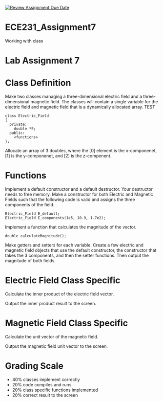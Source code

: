 [![Review Assignment Due Date](https://classroom.github.com/assets/deadline-readme-button-22041afd0340ce965d47ae6ef1cefeee28c7c493a6346c4f15d667ab976d596c.svg)](https://classroom.github.com/a/He7kaRBl)
# ECE231_Assignment7
Working with class
# Lab Assignment 7
# Class Definition
Make two classes managing a three-dimensional electric field and a three-dimensional magnetic field.  The classes will contain a single variable for the electric field and magnetic field that is a dynamically allocated array.
TEST
```
class Electric_Field
{
  private:
    double *E;
  public:
    <functions>
};
```

Allocate an array of 3 doubles, where the [0] element is the x-componenet, [1] is the y-componenet, and [2] is the z-component.

# Functions
Implement a default constructor and a default destructor.  Your destructor needs to free memory.  Make a constructor for both Electric and Magnetic Fields such that the following code is valid and assigns the three components of the field.

```
Electric_Field E_default;
Electric_Field E_components(1e5, 10.9, 1.7e2);
```
Implement a function that calculates the magnitude of the vector.
```
double calculateMagnitude();
```

Make getters and setters for each variable.  Create a few electric and magnetic field objects that use the default constructor, the constructor that takes the 3 components, and then the setter functions.  Then output the magnitude of both fields.  

# Electric Field Class Specific
Calculate the inner product of the electric field vector.

Output the inner product result to the screen.

# Magnetic Field Class Specific
Calculate the unit vector of the magnetic field.

Output the magnetic field unit vector to the screen.

# Grading Scale
- 40% classes implement correctly
- 20% code compiles and runs
- 20% class specific functions implemented
- 20% correct result to the screen

